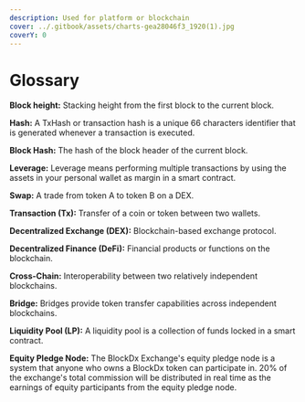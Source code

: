```yaml
---
description: Used for platform or blockchain
cover: ../.gitbook/assets/charts-gea28046f3_1920(1).jpg
coverY: 0
---
```


# Glossary

**Block height:** Stacking height from the first block to the current block.

**Hash:** A TxHash or transaction hash is a unique 66 characters identifier that is generated whenever a transaction is executed.

**Block Hash:** The hash of the block header of the current block.

**Leverage:** Leverage means performing multiple transactions by using the assets in your personal wallet as margin in a smart contract.

**Swap:** A trade from token A to token B on a DEX.

**Transaction (Tx):** Transfer of a coin or token between two wallets.

**Decentralized Exchange (DEX):** Blockchain-based exchange protocol.

**Decentralized Finance (DeFi):** Financial products or functions on the blockchain.

**Cross-Chain:** Interoperability between two relatively independent blockchains.

**Bridge:** Bridges provide token transfer capabilities across independent blockchains.

**Liquidity Pool (LP):** A liquidity pool is a collection of funds locked in a smart contract.

**Equity Pledge Node:** The BlockDx Exchange's equity pledge node is a system that anyone who owns a BlockDx token can participate in. 20% of the exchange's total commission will be distributed in real time as the earnings of equity participants from the equity pledge node.


